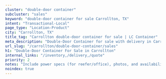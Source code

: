 ```yaml
---
cluster: "double-door container"
subcluster: "sales"
keyword: "double-door container for sale Carrollton, TX"
intent: "Transactional-Local"
page_type: "Location-Product"
city: "Carrollton, TX"
title_tag: "Carrollton double-door container for sale | LC Container"
meta_description: "Double-Door Container for sale with delivery in Carrollton, TX. LC Container — local Since 2003. Get pricing today."
url_slug: "/carrollton/double-door-container/sales"
h1: "Double-Door Container For Sale in Carrollton"
internal_links: "/inventory,/delivery,/quote"
priority: 2
notes: "Include power specs (for reefer/office), photos, and availability."
noindex: true
---
```


<!-- TODO: Add unique city/inventory copy, images, and internal links here. -->
